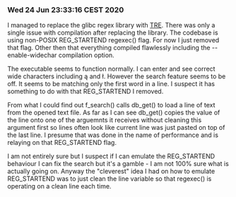 ### Wed 24 Jun 23:33:16 CEST 2020

I managed to replace the glibc regex library with [TRE](https://github.com/laurikari/tre). There was only a single issue with compilation after replacing the library. The codebase is using non-POSIX REG_STARTEND regexec() flag. For now I just removed that flag. Other then that everything compiled flawlessly including the --enable-widechar compilation option.

The executable seems to function normally. I can enter and see correct wide characters including ą and ł. However the search feature seems to be off. It seems to be matching only the first word in a line. I suspect it has something to do with that REG_STARTEND I removed.

From what I could find out f_search() calls db_get() to load a line of text from the opened text file. As far as I can see db_get() copies the value of the line onto one of the arguemnts it receives without cleaning this argument first so lines often look like current line was just pasted on top of the last line. I presume that was done in the name of performance and is relaying on that REG_STARTEND flag.

I am not entirely sure but I suspect if I can emulate the REG_STARTEND behaviour I can fix the search but it's a gamble - I am not 100% sure what is actually going on. Anyway the "cleverest" idea I had on how to emulate REG_STARTEND was to just clean the line variable so that regexec() is operating on a clean line each time.
